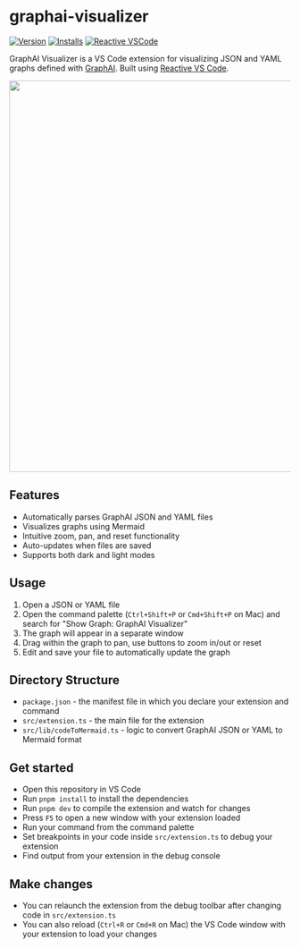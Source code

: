 # graphai-visualizer

[![Version](https://img.shields.io/visual-studio-marketplace/v/receptron.graphai-visualizer)](https://marketplace.visualstudio.com/items?itemName=receptron.graphai-visualizer) [![Installs](https://img.shields.io/visual-studio-marketplace/i/receptron.graphai-visualizer)](https://marketplace.visualstudio.com/items?itemName=receptron.graphai-visualizer) [![Reactive VSCode](https://img.shields.io/badge/Reactive-VSCode-%23007ACC?style=flat&labelColor=%23229863)](https://kermanx.github.io/reactive-vscode/)

GraphAI Visualizer is a VS Code extension for visualizing JSON and YAML graphs defined with [GraphAI](https://github.com/receptron/graphai). Built using [Reactive VS Code](https://kermanx.github.io/reactive-vscode/).

<img src="https://github.com/user-attachments/assets/d83aae3f-786e-4f3d-bd29-f3687d23b7a8" width="700">

## Features

- Automatically parses GraphAI JSON and YAML files
- Visualizes graphs using Mermaid
- Intuitive zoom, pan, and reset functionality
- Auto-updates when files are saved
- Supports both dark and light modes

## Usage

1. Open a JSON or YAML file
2. Open the command palette (`Ctrl+Shift+P` or `Cmd+Shift+P` on Mac) and search for "Show Graph: GraphAI Visualizer"
3. The graph will appear in a separate window
4. Drag within the graph to pan, use buttons to zoom in/out or reset
5. Edit and save your file to automatically update the graph

## Directory Structure

* `package.json` - the manifest file in which you declare your extension and command
* `src/extension.ts` - the main file for the extension
* `src/lib/codeToMermaid.ts` - logic to convert GraphAI JSON or YAML to Mermaid format

## Get started

* Open this repository in VS Code
* Run `pnpm install` to install the dependencies
* Run `pnpm dev` to compile the extension and watch for changes
* Press `F5` to open a new window with your extension loaded
* Run your command from the command palette
* Set breakpoints in your code inside `src/extension.ts` to debug your extension
* Find output from your extension in the debug console

## Make changes

* You can relaunch the extension from the debug toolbar after changing code in `src/extension.ts`
* You can also reload (`Ctrl+R` or `Cmd+R` on Mac) the VS Code window with your extension to load your changes
